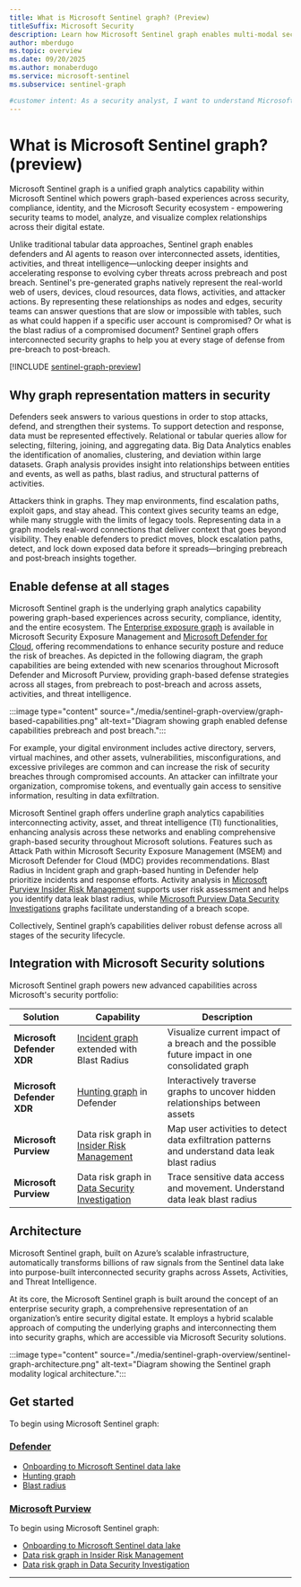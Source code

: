 ```yaml
---
title: What is Microsoft Sentinel graph? (Preview)
titleSuffix: Microsoft Security  
description: Learn how Microsoft Sentinel graph enables multi-modal security analytics through graph-based representation of security data, providing deep insights into digital environments and attack paths.
author: mberdugo
ms.topic: overview
ms.date: 09/20/2025
ms.author: monaberdugo
ms.service: microsoft-sentinel
ms.subservice: sentinel-graph

#customer intent: As a security analyst, I want to understand Microsoft Sentinel graph capabilities so that I can detect complex attack paths and relationships that are difficult to identify with traditional tabular queries.
---
```


# What is Microsoft Sentinel graph? (preview)

Microsoft Sentinel graph is a unified graph analytics capability within Microsoft Sentinel which powers graph-based experiences across security, compliance, identity, and the Microsoft Security ecosystem - empowering security teams to model, analyze, and visualize complex relationships across their digital estate.  

Unlike traditional tabular data approaches, Sentinel graph enables defenders and AI agents to reason over interconnected assets, identities, activities, and threat intelligence—unlocking deeper insights and accelerating response to evolving cyber threats across prebreach and post breach. Sentinel's pre-generated graphs natively represent the real-world web of users, devices, cloud resources, data flows, activities, and attacker actions. By representing these relationships as nodes and edges, security teams can answer questions that are slow or impossible with tables, such as what could happen if a specific user account is compromised? Or what is the blast radius of a compromised document? Sentinel graph offers interconnected security graphs to help you at every stage of defense from pre-breach to post-breach.  

[!INCLUDE [sentinel-graph-preview](../includes/sentinel-graph-preview.md)]

## Why graph representation matters in security

Defenders seek answers to various questions in order to stop attacks, defend, and strengthen their systems. To support detection and response, data must be represented effectively. Relational or tabular queries allow for selecting, filtering, joining, and aggregating data. Big Data Analytics enables the identification of anomalies, clustering, and deviation within large datasets. Graph analysis provides insight into relationships between entities and events, as well as paths, blast radius, and structural patterns of activities.

Attackers think in graphs. They map environments, find escalation paths, exploit gaps, and stay ahead. This context gives security teams an edge, while many struggle with the limits of legacy tools. Representing data in a graph models real-word connections that deliver context that goes beyond visibility. They enable defenders to predict moves, block escalation paths, detect, and lock down exposed data before it spreads—bringing prebreach and post‑breach insights together.

## Enable defense at all stages

Microsoft Sentinel graph is the underlying graph analytics capability powering graph-based experiences across security, compliance, identity, and the entire ecosystem. The [Enterprise exposure graph](/security-exposure-management/enterprise-exposure-map) is available in Microsoft Security Exposure Management and [Microsoft Defender for Cloud](/azure/defender-for-cloud/how-to-manage-attack-path), offering recommendations to enhance security posture and reduce the risk of breaches. As depicted in the following diagram, the graph capabilities are being extended with new scenarios throughout Microsoft Defender and Microsoft Purview, providing graph-based defense strategies across all stages, from prebreach to post-breach and across assets, activities, and threat intelligence.

:::image type="content" source="./media/sentinel-graph-overview/graph-based-capabilities.png" alt-text="Diagram showing graph enabled defense capabilities prebreach and post breach.":::

For example, your digital environment includes active directory, servers, virtual machines, and other assets, vulnerabilities, misconfigurations, and excessive privileges are common and can increase the risk of security breaches through compromised accounts. An attacker can infiltrate your organization, compromise tokens, and eventually gain access to sensitive information, resulting in data exfiltration.

Microsoft Sentinel graph offers underline graph analytics capabilities interconnecting activity, asset, and threat intelligence (TI) functionalities, enhancing analysis across these networks and enabling comprehensive graph-based security throughout Microsoft solutions. Features such as Attack Path within Microsoft Security Exposure Management (MSEM) and Microsoft Defender for Cloud (MDC) provides recommendations. Blast Radius in Incident graph and graph-based hunting in Defender help prioritize incidents and response efforts. Activity analysis in [Microsoft Purview Insider Risk Management](/purview/insider-risk-management) supports user risk assessment and helps you identify data leak blast radius, while [Microsoft Purview Data Security Investigations](/purview/data-security-investigations) graphs facilitate understanding of a breach scope.

Collectively, Sentinel graph’s capabilities deliver robust defense across all stages of the security lifecycle.

## Integration with Microsoft Security solutions

Microsoft Sentinel graph powers new advanced capabilities across Microsoft's security portfolio:

| Solution | Capability | Description |
|----------|------------|-------------|
| **Microsoft Defender XDR** | [Incident graph](/defender-xdr/incidents-overview) extended with Blast Radius | Visualize current impact of a breach and the possible future impact in one consolidated graph |
| **Microsoft Defender XDR** | [Hunting graph](/defender-xdr/advanced-hunting-overview) in Defender | Interactively traverse graphs to uncover hidden relationships between assets |
| **Microsoft Purview** | Data risk graph in [Insider Risk Management](/purview/insider-risk-management-solution-overview) | Map user activities to detect data exfiltration patterns and understand data leak blast radius |
| **Microsoft Purview** | Data risk graph in [Data Security Investigation](/purview/data-security-investigations) | Trace sensitive data access and movement. Understand data leak blast radius |

## Architecture

Microsoft Sentinel graph, built on Azure’s scalable infrastructure, automatically transforms billions of raw signals from the Sentinel data lake into purpose-built interconnected security graphs across Assets, Activities, and Threat Intelligence.

At its core, the Microsoft Sentinel graph is built around the concept of an enterprise security graph, a comprehensive representation of an organization’s entire security digital estate. It employs a hybrid scalable approach of computing the underlying graphs and interconnecting them into security graphs, which are accessible via Microsoft Security solutions.

:::image type="content" source="./media/sentinel-graph-overview/sentinel-graph-architecture.png" alt-text="Diagram showing the Sentinel graph modality logical architecture.":::

## Get started

To begin using Microsoft Sentinel graph:

### [Defender](#tab/defender)

* [Onboarding to Microsoft Sentinel data lake](./sentinel-lake-onboarding.md)
* [Hunting graph](/defender-xdr/defender-experts-for-hunting)
* [Blast radius](../identify-threats-with-entity-behavior-analytics.md)

### [Microsoft Purview](#tab/purview)

To begin using Microsoft Sentinel graph:

* [Onboarding to Microsoft Sentinel data lake](./sentinel-lake-onboarding.md)
* [Data risk graph in Insider Risk Management](/purview/insider-risk-management-configure)
* [Data risk graph in Data Security Investigation](/purview/data-security-investigations-billing)

---
